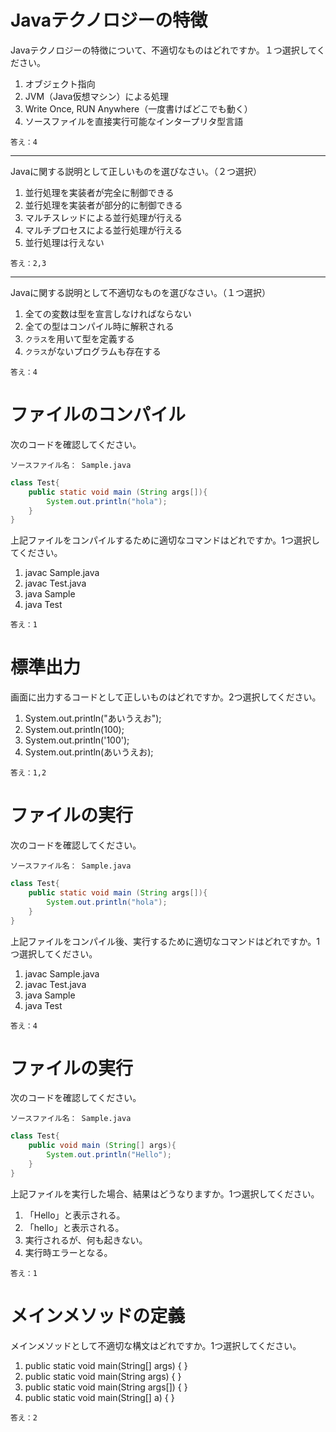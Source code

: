 
# Javaテクノロジーの特徴

Javaテクノロジーの特徴について、不適切なものはどれですか。１つ選択してください。

1. オブジェクト指向
2. JVM（Java仮想マシン）による処理
3. Write Once, RUN Anywhere（一度書けばどこでも動く）
4. ソースファイルを直接実行可能なインタープリタ型言語

`答え：4`

----

Javaに関する説明として正しいものを選びなさい。（２つ選択）

1. 並行処理を実装者が完全に制御できる
1. 並行処理を実装者が部分的に制御できる
1. マルチスレッドによる並行処理が行える
1. マルチプロセスによる並行処理が行える
1. 並行処理は行えない

`答え：2,3`

----

Javaに関する説明として不適切なものを選びなさい。（１つ選択）

1. 全ての変数は型を宣言しなければならない
1. 全ての型はコンパイル時に解釈される
1. `クラス`を用いて型を定義する
1. `クラス`がないプログラムも存在する

`答え：4`

# ファイルのコンパイル

次のコードを確認してください。

`ソースファイル名： Sample.java`
```java
class Test{
	public static void main (String args[]){
		System.out.println("hola");
	}
}
```
上記ファイルをコンパイルするために適切なコマンドはどれですか。1つ選択してください。

1. javac Sample.java
1. javac Test.java
1. java Sample
1. java Test

`答え：1`


# 標準出力

画面に出力するコードとして正しいものはどれですか。2つ選択してください。

1. System.out.println("あいうえお");
1. System.out.println(100);
1. System.out.println('100');
1. System.out.println(あいうえお);

`答え：1,2`

# ファイルの実行

次のコードを確認してください。

`ソースファイル名： Sample.java`
```java
class Test{
	public static void main (String args[]){
		System.out.println("hola");
	}
}
```
上記ファイルをコンパイル後、実行するために適切なコマンドはどれですか。1つ選択してください。

1. javac Sample.java
1. javac Test.java
1. java Sample
1. java Test

`答え：4`

# ファイルの実行

次のコードを確認してください。

`ソースファイル名： Sample.java`
```java
class Test{
	public void main (String[] args){
		System.out.println("Hello");
	}
}
```
上記ファイルを実行した場合、結果はどうなりますか。1つ選択してください。

1. 「Hello」と表示される。
1. 「hello」と表示される。
1. 実行されるが、何も起きない。
1. 実行時エラーとなる。

`答え：1`

# メインメソッドの定義

メインメソッドとして不適切な構文はどれですか。1つ選択してください。

1. public static void main(String[] args) {  }
2. public static void main(String args) {  }
3. public static void main(String args[]) {  }
4. public static void main(String[] a) {  }

`答え：2`